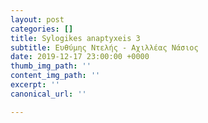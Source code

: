 ```yaml
---
layout: post
categories: []
title: Sylogikes anaptyxeis 3
subtitle: Ευθύμης Ντελής - Αχιλλέας Νάσιος
date: 2019-12-17 23:00:00 +0000
thumb_img_path: ''
content_img_path: ''
excerpt: ''
canonical_url: ''

---
```

